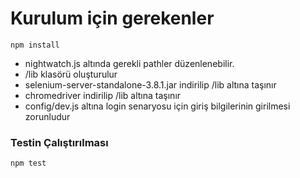 # Kurulum için gerekenler

` npm install `
- nightwatch.js altında gerekli pathler düzenlenebilir.
- /lib klasörü oluşturulur
- selenium-server-standalone-3.8.1.jar indirilip /lib altına taşınır
- chromedriver indirilip /lib altına taşınır
- config/dev.js altına login senaryosu için giriş bilgilerinin girilmesi zorunludur

### Testin Çalıştırılması

` npm test `

